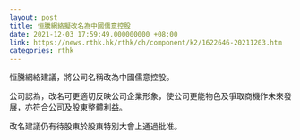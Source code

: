 ```yaml
---
layout: post
title: 恒騰網絡擬改名為中國儒意控股
date: 2021-12-03 17:59:49.000000000 +08:00
link: https://news.rthk.hk/rthk/ch/component/k2/1622646-20211203.htm
categories: rthk
---
```


恒騰網絡建議，將公司名稱改為中國儒意控股。

公司認為，改名可更適切反映公司企業形象，使公司更能物色及爭取商機作未來發展，亦符合公司及股東整體利益。

改名建議仍有待股東於股東特別大會上通過批准。
